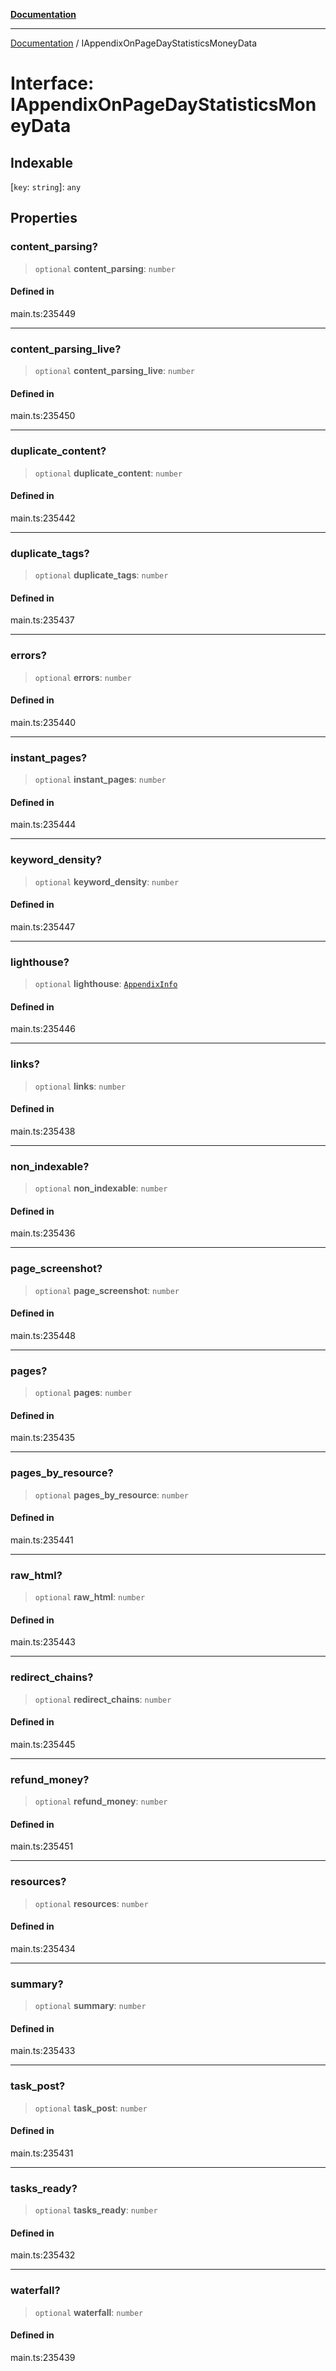 [**Documentation**](../README.md)

***

[Documentation](../README.md) / IAppendixOnPageDayStatisticsMoneyData

# Interface: IAppendixOnPageDayStatisticsMoneyData

## Indexable

 \[`key`: `string`\]: `any`

## Properties

### content\_parsing?

> `optional` **content\_parsing**: `number`

#### Defined in

main.ts:235449

***

### content\_parsing\_live?

> `optional` **content\_parsing\_live**: `number`

#### Defined in

main.ts:235450

***

### duplicate\_content?

> `optional` **duplicate\_content**: `number`

#### Defined in

main.ts:235442

***

### duplicate\_tags?

> `optional` **duplicate\_tags**: `number`

#### Defined in

main.ts:235437

***

### errors?

> `optional` **errors**: `number`

#### Defined in

main.ts:235440

***

### instant\_pages?

> `optional` **instant\_pages**: `number`

#### Defined in

main.ts:235444

***

### keyword\_density?

> `optional` **keyword\_density**: `number`

#### Defined in

main.ts:235447

***

### lighthouse?

> `optional` **lighthouse**: [`AppendixInfo`](../classes/AppendixInfo.md)

#### Defined in

main.ts:235446

***

### links?

> `optional` **links**: `number`

#### Defined in

main.ts:235438

***

### non\_indexable?

> `optional` **non\_indexable**: `number`

#### Defined in

main.ts:235436

***

### page\_screenshot?

> `optional` **page\_screenshot**: `number`

#### Defined in

main.ts:235448

***

### pages?

> `optional` **pages**: `number`

#### Defined in

main.ts:235435

***

### pages\_by\_resource?

> `optional` **pages\_by\_resource**: `number`

#### Defined in

main.ts:235441

***

### raw\_html?

> `optional` **raw\_html**: `number`

#### Defined in

main.ts:235443

***

### redirect\_chains?

> `optional` **redirect\_chains**: `number`

#### Defined in

main.ts:235445

***

### refund\_money?

> `optional` **refund\_money**: `number`

#### Defined in

main.ts:235451

***

### resources?

> `optional` **resources**: `number`

#### Defined in

main.ts:235434

***

### summary?

> `optional` **summary**: `number`

#### Defined in

main.ts:235433

***

### task\_post?

> `optional` **task\_post**: `number`

#### Defined in

main.ts:235431

***

### tasks\_ready?

> `optional` **tasks\_ready**: `number`

#### Defined in

main.ts:235432

***

### waterfall?

> `optional` **waterfall**: `number`

#### Defined in

main.ts:235439
